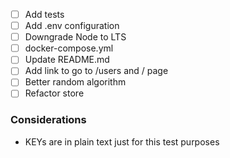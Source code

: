 - [ ] Add tests
- [ ] Add .env configuration
- [ ] Downgrade Node to LTS
- [ ] docker-compose.yml
- [ ] Update README.md
- [ ] Add link to go to /users and / page
- [ ] Better random algorithm
- [ ] Refactor store

### Considerations
- KEYs are in plain text just for this test purposes
